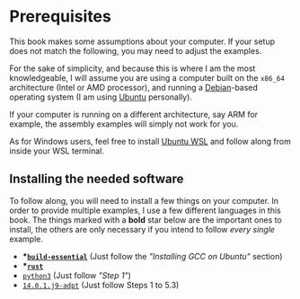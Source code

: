 # Prerequisites

This book makes some assumptions about your computer. If your setup does not match the following, you may need to adjust the examples.

For the sake of simplicity, and because this is where I am the most knowledgeable, I will assume you are using a computer built on the `x86_64` architecture (Intel or AMD processor), and running a [Debian](https://www.debian.org/)-based operating system (I am using [Ubuntu](https://ubuntu.com/) personally).

If your computer is running on a different architecture, say ARM for example, the assembly examples will simply not work for you.

As for Windows users, feel free to install [Ubuntu WSL](https://wiki.ubuntu.com/WSL) and follow along from inside your WSL terminal.

## Installing the needed software

To follow along, you will need to install a few things on your computer. In order to provide multiple examples, I use a few different languages in this book. The things marked with a **bold** star below are the important ones to install, the others are only necessary if you intend to follow *every single* example.

- **\*[`build-essential`](https://linuxize.com/post/how-to-install-gcc-compiler-on-ubuntu-18-04/#installing-gcc-on-ubuntu)** (Just follow the *"Installing GCC on Ubuntu"* section)
- **\*[`rust`](https://www.rust-lang.org/tools/install)**
- [`python3`](https://www.digitalocean.com/community/tutorials/how-to-install-python-3-and-set-up-a-programming-environment-on-an-ubuntu-20-04-server) (Just follow *"Step 1"*)
- [`14.0.1.j9-adpt`](https://www.baeldung.com/java-sdkman-intro) (Just follow Steps 1 to 5.3)
